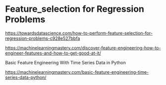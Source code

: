 # Feature_selection for Regression Problems

https://towardsdatascience.com/how-to-perform-feature-selection-for-regression-problems-c928e527bbfa

https://machinelearningmastery.com/discover-feature-engineering-how-to-engineer-features-and-how-to-get-good-at-it/

Basic Feature Engineering With Time Series Data in Python

https://machinelearningmastery.com/basic-feature-engineering-time-series-data-python/
